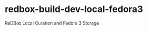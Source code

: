 redbox-build-dev-local-fedora3
==============================

ReDBox Local Curation and Fedora 3 Storage